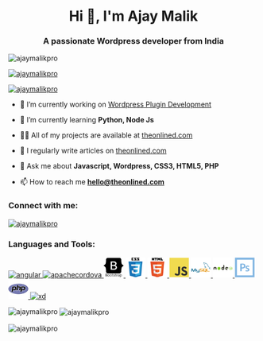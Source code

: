 <h1 align="center">Hi 👋, I'm Ajay Malik</h1>
<h3 align="center">A passionate Wordpress developer from India</h3>

<p align="left"> <img src="https://komarev.com/ghpvc/?username=ajaymalikpro&label=Profile%20views&color=0e75b6&style=flat" alt="ajaymalikpro" /> </p>

<p align="left"> <a href="https://github.com/ryo-ma/github-profile-trophy"><img src="https://github-profile-trophy.vercel.app/?username=ajaymalikpro" alt="ajaymalikpro" /></a> </p>

<p align="left"> <a href="https://twitter.com/ajaymalikpro" target="blank"><img src="https://img.shields.io/twitter/follow/ajaymalikpro?logo=twitter&style=for-the-badge" alt="ajaymalikpro" /></a> </p>

- 🔭 I’m currently working on [Wordpress Plugin Development](theonlined.com)

- 🌱 I’m currently learning **Python, Node Js**

- 👨‍💻 All of my projects are available at [theonlined.com](theonlined.com)

- 📝 I regularly write articles on [theonlined.com](theonlined.com)

- 💬 Ask me about **Javascript, Wordpress, CSS3, HTML5, PHP**

- 📫 How to reach me **hello@theonlined.com**

<h3 align="left">Connect with me:</h3>
<p align="left">
<a href="https://twitter.com/ajaymalikpro" target="blank"><img align="center" src="https://raw.githubusercontent.com/rahuldkjain/github-profile-readme-generator/master/src/images/icons/Social/twitter.svg" alt="ajaymalikpro" height="30" width="40" /></a>
</p>

<h3 align="left">Languages and Tools:</h3>
<p align="left"> <a href="https://angular.io" target="_blank" rel="noreferrer"> <img src="https://angular.io/assets/images/logos/angular/angular.svg" alt="angular" width="40" height="40"/> </a> <a href="https://cordova.apache.org/" target="_blank" rel="noreferrer"> <img src="https://www.vectorlogo.zone/logos/apache_cordova/apache_cordova-icon.svg" alt="apachecordova" width="40" height="40"/> </a> <a href="https://getbootstrap.com" target="_blank" rel="noreferrer"> <img src="https://raw.githubusercontent.com/devicons/devicon/master/icons/bootstrap/bootstrap-plain-wordmark.svg" alt="bootstrap" width="40" height="40"/> </a> <a href="https://www.w3schools.com/css/" target="_blank" rel="noreferrer"> <img src="https://raw.githubusercontent.com/devicons/devicon/master/icons/css3/css3-original-wordmark.svg" alt="css3" width="40" height="40"/> </a> <a href="https://www.w3.org/html/" target="_blank" rel="noreferrer"> <img src="https://raw.githubusercontent.com/devicons/devicon/master/icons/html5/html5-original-wordmark.svg" alt="html5" width="40" height="40"/> </a> <a href="https://developer.mozilla.org/en-US/docs/Web/JavaScript" target="_blank" rel="noreferrer"> <img src="https://raw.githubusercontent.com/devicons/devicon/master/icons/javascript/javascript-original.svg" alt="javascript" width="40" height="40"/> </a> <a href="https://www.mysql.com/" target="_blank" rel="noreferrer"> <img src="https://raw.githubusercontent.com/devicons/devicon/master/icons/mysql/mysql-original-wordmark.svg" alt="mysql" width="40" height="40"/> </a> <a href="https://nodejs.org" target="_blank" rel="noreferrer"> <img src="https://raw.githubusercontent.com/devicons/devicon/master/icons/nodejs/nodejs-original-wordmark.svg" alt="nodejs" width="40" height="40"/> </a> <a href="https://www.photoshop.com/en" target="_blank" rel="noreferrer"> <img src="https://raw.githubusercontent.com/devicons/devicon/master/icons/photoshop/photoshop-line.svg" alt="photoshop" width="40" height="40"/> </a> <a href="https://www.php.net" target="_blank" rel="noreferrer"> <img src="https://raw.githubusercontent.com/devicons/devicon/master/icons/php/php-original.svg" alt="php" width="40" height="40"/> </a> <a href="https://www.adobe.com/products/xd.html" target="_blank" rel="noreferrer"> <img src="https://cdn.worldvectorlogo.com/logos/adobe-xd.svg" alt="xd" width="40" height="40"/> </a> </p>

<p><img align="left" src="https://github-readme-stats.vercel.app/api/top-langs?username=ajaymalikpro&show_icons=true&locale=en&layout=compact" alt="ajaymalikpro" /></p>

<p>&nbsp;<img align="center" src="https://github-readme-stats.vercel.app/api?username=ajaymalikpro&show_icons=true&locale=en" alt="ajaymalikpro" /></p>

<p><img align="center" src="https://github-readme-streak-stats.herokuapp.com/?user=ajaymalikpro&" alt="ajaymalikpro" /></p>
